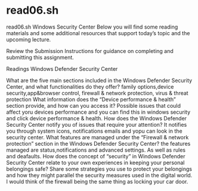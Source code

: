 # read06.sh
read06.sh
Windows Security Center
Below you will find some reading materials and some additional resources that support today’s topic and the upcoming lecture.

Review the Submission Instructions for guidance on completing and submitting this assignment.

Readings
Windows Defender Security Center

What are the five main sections included in the Windows Defender Security Center, and what functionalities do they offer? family options,device security,app&browser control, firewall & network protection, virus & threat protection 
What information does the “Device performance & health” section provide, and how can you access it? Possible issues that could affect yoru devices performance and you can find this in windows security and click device performance & health.
How does the Windows Defender Security Center notify you of issues that require your attention? It notifies you through system icons, notifications emails and yopu can look in the security center.
What features are managed under the “Firewall & network protection” section in the Windows Defender Security Center? the  features managed are status,notifications and advanced settings. As well as rules and deafaults.
How does the concept of “security” in Windows Defender Security Center relate to your own experiences in keeping your personal belongings safe? Share some strategies you use to protect your belongings and how they might parallel the security measures used in the digital world. I would think of the firewall being the same thing as locking your car door.
